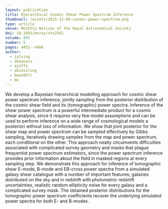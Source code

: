 ```yaml
---
layout: publication
title: Hierarchical Cosmic Shear Power Spectrum Inference
thumbnail: /assets/2015-12-09-cosmic-power-spectrum.png
type: article
venue: Monthly Notices of the Royal Astronomical Society
doi: 10.1093/mnras/stv2501
volume: 455
number: 5
pages: 4452--4466
author:
  - jalsing
  - aheavens
  - ajaffe
  - akiessling
  - bwandelt
  - me
---
```


We develop a Bayesian hierarchical modelling approach for cosmic shear power spectrum inference, jointly sampling from the posterior distribution of the cosmic shear field and its (tomographic) power spectra. Inference of the shear power spectrum is a powerful intermediate product for a cosmic shear analysis, since it requires very few model assumptions and can be used to perform inference on a wide range of cosmological models a posteriori without loss of information. We show that joint posterior for the shear map and power spectrum can be sampled effectively by Gibbs sampling, iteratively drawing samples from the map and power spectrum, each conditional on the other. This approach neatly circumvents difficulties associated with complicated survey geometry and masks that plague frequentist power spectrum estimators, since the power spectrum inference provides prior information about the field in masked regions at every sampling step. We demonstrate this approach for inference of tomographic shear E-mode, B-mode and EB-cross power spectra from a simulated galaxy shear catalogue with a number of important features; galaxies distributed on the sky and in redshift with photometric redshift uncertainties, realistic random ellipticity noise for every galaxy and a complicated survey mask. The obtained posterior distributions for the tomographic power spectrum coefficients recover the underlying simulated power spectra for both E- and B-modes.
